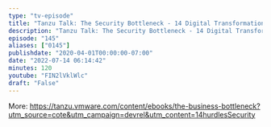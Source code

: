 ```yaml
---
type: "tv-episode"
title: "Tanzu Talk: The Security Bottleneck - 14 Digital Transformation Bottlenecks (02/14) #shorts"
description: "Tanzu Talk: The Security Bottleneck - 14 Digital Transformation Bottlenecks (02/14) #shorts"
episode: "145"
aliases: ["0145"]
publishdate: "2020-04-01T00:00:00-07:00"
date: "2022-07-14 06:14:42"
minutes: 120
youtube: "FIN2lVklWlc"
draft: "False"
---
```


More: https://tanzu.vmware.com/content/ebooks/the-business-bottleneck?utm_source=cote&utm_campaign=devrel&utm_content=14hurdlesSecurity
